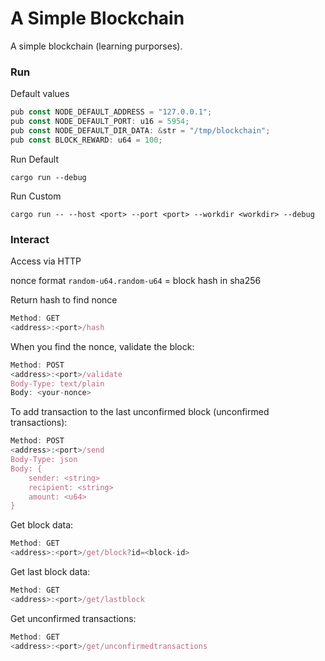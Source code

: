 # A Simple Blockchain

A simple blockchain (learning purporses).

### Run

Default values 

```ts
pub const NODE_DEFAULT_ADDRESS = "127.0.0.1";
pub const NODE_DEFAULT_PORT: u16 = 5954;
pub const NODE_DEFAULT_DIR_DATA: &str = "/tmp/blockchain";
pub const BLOCK_REWARD: u64 = 100;
```

Run Default

```shell
cargo run --debug
```

Run Custom

```shell
cargo run -- --host <port> --port <port> --workdir <workdir> --debug
```

### Interact

Access via HTTP

nonce format `random-u64.random-u64` = block hash in sha256

Return hash to find nonce
```js
Method: GET
<address>:<port>/hash
```

When you find the nonce, validate the block:
```js
Method: POST
<address>:<port>/validate
Body-Type: text/plain
Body: <your-nonce>
```

To add transaction to the last unconfirmed block (unconfirmed transactions):
```js
Method: POST
<address>:<port>/send
Body-Type: json
Body: {
    sender: <string>
    recipient: <string>
    amount: <u64>
}
```

Get block data:
```js
Method: GET
<address>:<port>/get/block?id=<block-id>
```

Get last block data:
```js
Method: GET
<address>:<port>/get/lastblock
```

Get unconfirmed transactions:
```js
Method: GET
<address>:<port>/get/unconfirmedtransactions
```